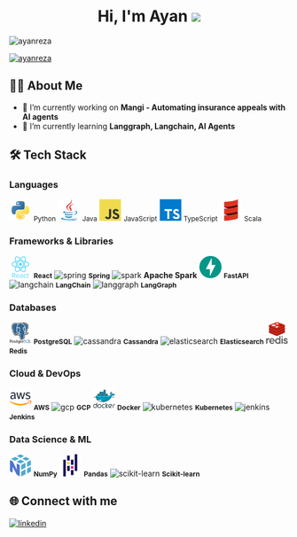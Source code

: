 <h1 align="center">Hi, I'm Ayan <img src="https://github.com/manuarora700/manuarora700/blob/master/gifs/Hi.gif" width="30px"></h1>

<p align="left">
  <img src="https://komarev.com/ghpvc/?username=ayanreza&label=Profile%20views&color=0e75b6&style=flat" alt="ayanreza"/>
</p>

<p align="left">
  <a href="https://github.com/ryo-ma/github-profile-trophy">
    <img src="https://github-profile-trophy.vercel.app/?username=ayanreza&rank=-C,-B,-?" alt="ayanreza"/>
  </a>
</p>

## 👨‍💻 About Me

* 🔭 I’m currently working on **Mangi - Automating insurance appeals with AI agents**
* 🌱 I’m currently learning **Langgraph, Langchain, AI Agents**

## 🛠️ Tech Stack

### Languages

<p align="left">
  <img src="https://raw.githubusercontent.com/devicons/devicon/master/icons/python/python-original.svg" alt="python" width="40" height="40"/> <span style="font-size:12px">Python</span>
  <img src="https://raw.githubusercontent.com/devicons/devicon/master/icons/java/java-original.svg" alt="java" width="40" height="40"/> <span style="font-size:12px">Java</span>
  <img src="https://raw.githubusercontent.com/devicons/devicon/master/icons/javascript/javascript-original.svg" alt="javascript" width="40" height="40"/> <span style="font-size:12px">JavaScript</span>
  <img src="https://raw.githubusercontent.com/devicons/devicon/master/icons/typescript/typescript-original.svg" alt="typescript" width="40" height="40"/> <span style="font-size:12px">TypeScript</span>
  <img src="https://raw.githubusercontent.com/devicons/devicon/master/icons/scala/scala-original.svg" alt="scala" width="40" height="40"/> <span style="font-size:12px">Scala</span>
</p>

### Frameworks & Libraries

<p align="left">
  <img src="https://raw.githubusercontent.com/devicons/devicon/master/icons/react/react-original-wordmark.svg" alt="react" width="40" height="40"/> <strong><span style="font-size:12px">React</span></strong>
  <img src="https://www.vectorlogo.zone/logos/springio/springio-icon.svg" alt="spring" width="40" height="40"/> <strong><span style="font-size:12px">Spring</span></strong>
  <img src="https://www.vectorlogo.zone/logos/apache_spark/apache_spark-icon.svg" alt="spark" width="40" height="40"/> <strong>Apache Spark</strong>
  <img src="https://raw.githubusercontent.com/devicons/devicon/master/icons/fastapi/fastapi-original.svg" alt="fastapi" width="40" height="40"/> <strong><span style="font-size:12px">FastAPI</span></strong>
  <img src="https://github.com/user-attachments/assets/87b9addc-91f2-4d69-823b-b78fbc63a27f" alt="langchain" width="40" height="40"/> <strong><span style="font-size:12px">LangChain</span></strong>
  <img src="https://github.com/user-attachments/assets/23ec3ba9-767d-4c9a-acfc-2fc3dc41b705" alt="langgraph" width="40" height="40"/> <strong><span style="font-size:12px">LangGraph</span></strong>
</p>

### Databases

<p align="left">
  <img src="https://raw.githubusercontent.com/devicons/devicon/master/icons/postgresql/postgresql-original-wordmark.svg" alt="postgresql" width="40" height="40"/> <strong><span style="font-size:12px">PostgreSQL</span></strong>
  <img src="https://www.vectorlogo.zone/logos/apache_cassandra/apache_cassandra-icon.svg" alt="cassandra" width="40" height="40"/> <strong><span style="font-size:12px">Cassandra</span></strong>
  <img src="https://www.vectorlogo.zone/logos/elastic/elastic-icon.svg" alt="elasticsearch" width="40" height="40"/> <strong><span style="font-size:12px">Elasticsearch</span></strong>
  <img src="https://raw.githubusercontent.com/devicons/devicon/master/icons/redis/redis-original-wordmark.svg" alt="redis" width="40" height="40"/> <strong><span style="font-size:12px">Redis</span></strong>
</p>

### Cloud & DevOps

<p align="left">
  <img src="https://raw.githubusercontent.com/devicons/devicon/master/icons/amazonwebservices/amazonwebservices-original-wordmark.svg" alt="aws" width="40" height="40"/> <strong><span style="font-size:12px">AWS</span></strong>
  <img src="https://www.vectorlogo.zone/logos/google_cloud/google_cloud-icon.svg" alt="gcp" width="40" height="40"/> <strong><span style="font-size:12px">GCP</span></strong>
  <img src="https://raw.githubusercontent.com/devicons/devicon/master/icons/docker/docker-original-wordmark.svg" alt="docker" width="40" height="40"/> <strong><span style="font-size:12px">Docker</span></strong>
  <img src="https://www.vectorlogo.zone/logos/kubernetes/kubernetes-icon.svg" alt="kubernetes" width="40" height="40"/> <strong><span style="font-size:12px">Kubernetes</span></strong>
  <img src="https://www.vectorlogo.zone/logos/jenkins/jenkins-icon.svg" alt="jenkins" width="40" height="40"/> <strong><span style="font-size:12px">Jenkins</span></strong>
</p>

### Data Science & ML

<p align="left">
  <img src="https://raw.githubusercontent.com/devicons/devicon/master/icons/numpy/numpy-original.svg" alt="numpy" width="40" height="40"/> <strong><span style="font-size:12px">NumPy</span></strong>
  <img src="https://raw.githubusercontent.com/devicons/devicon/master/icons/pandas/pandas-original.svg" alt="pandas" width="40" height="40"/> <strong><span style="font-size:12px">Pandas</span></strong>
  <img src="https://upload.wikimedia.org/wikipedia/commons/0/05/Scikit_learn_logo_small.svg" alt="scikit-learn" width="40" height="40"/> <strong><span style="font-size:12px">Scikit-learn</span></strong>
</p>

## 🌐 Connect with me

<p align="left">
  <a href="https://linkedin.com/in/ayanreza" target="_blank">
    <img align="center" src="https://raw.githubusercontent.com/rahuldkjain/github-profile-readme-generator/master/src/images/icons/Social/linked-in-alt.svg" alt="linkedin" height="30" width="40"/>
  </a>
</p>
